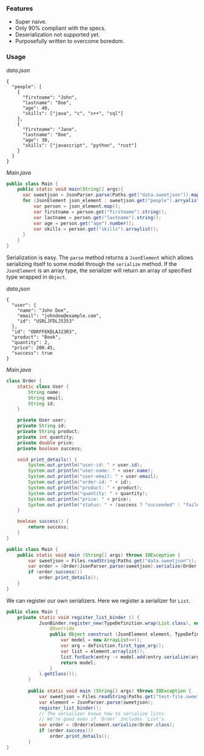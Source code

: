 ### Features
- Super naive.
- Only 90% compliant with the specs.
- Deserialization not supported yet.
- Purposefully written to overcome boredom.

### Usage
_data.json_
```sweetjson
{
  "people": [
    {
      "firstname": "John",
      "lastname": "Doe",
      "age": 40,
      "skills": ["java", "c", "c++", "sql"]
    },
    {
      "firstname": "Jane",
      "lastname": "Doe",
      "age": 30,
      "skills": ["javascript", "python", "rust"]
    }
  ]
}
```

_Main.java_
```java
public class Main {
    public static void main(String[] args){
      var sweetjson = JsonParser.parse(Paths.get("data.sweetjson")).map(); // get data as map
      for (JsonElement json_element : sweetjson.get("people").arryalist()) {
          var person = json_element.map();
          var firstname = person.get("firstname").string();
          var lastname = person.get("lastname").string();
          var age = person.get("age").number();
          var skills = person.get("skills").arraylist();
      }
    }
}
```

Serialization is easy. The `parse` method returns a `JsonElement` which allows serializing itself to some model
through the `serialize` method. If the `JsonElement` is an array type, the serializer will return an array of
specified type wrapped in `Object`.

_data.json_
```sweetjson
{
  "user": {
    "name": "John Doe",
    "email": "johndoe@example.com",
    "id": "USRLJFDLJ5353"
  },
  "id": "ODRFFEKDLAJ23R3",
  "product": "Book",
  "quantity": 2,
  "price": 200.45,
  "success": true
}
```

_Main.java_
```java
class Order {
    static class User {
        String name;
        String email;
        String id;
    }

    private User user;
    private String id;
    private String product;
    private int quantity;
    private double price;
    private boolean success;

    void print_details() {
        System.out.println("user-id: " + user.id);
        System.out.println("user-name: " + user.name);
        System.out.println("user-email: " + user.email);
        System.out.println("order-id: " + id);
        System.out.println("product: " + product);
        System.out.println("quantity: " + quantity);
        System.out.println("price: " + price);
        System.out.println("status: " + (success ? "succeeded" : "failed"));
    }

    boolean success() {
        return success;
    }
}

public class Main {
    public static void main (String[] args) throws IOException {
        var sweetjson = Files.readString(Paths.get("data.sweetjson"));
        var order = (Order)JsonParser.parse(sweetjson).serialize(Order.class);
        if (order.success())
            order.print_details();
    }
}
```

We can register our own serializers. Here we register a serializer for `List`. 

```java
public class Main {
    private static void register_list_binder () {
            JsonBinder.register_new(TypeDefinition.wrap(List.class), new JsonBinder() {
                @Override
                public Object construct (JsonElement element, TypeDefinition definition) {
                    var model = new ArrayList<>();
                    var arg = definition.first_type_arg();
                    var list = element.arraylist();
                    list.forEach(entry -> model.add(entry.serialize(arg)));
                    return model;
                }
            }.getClass());
        }
    
        public static void main (String[] args) throws IOException {
            var sweetjson = Files.readString(Paths.get("test-file.sweetjson"));
            var element = JsonParser.parse(sweetjson);
            register_list_binder();
            // The serializer knows how to serialize lists.
            // We're good even if `Order` includes `List`s.
            var order = (Order)element.serialize(Order.class);
            if (order.success())
                order.print_details();
        }
}
```

